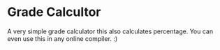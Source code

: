# Grade Calcultor 
A very simple grade calculator this also calculates percentage.
You can even use this in any online compiler. :)
